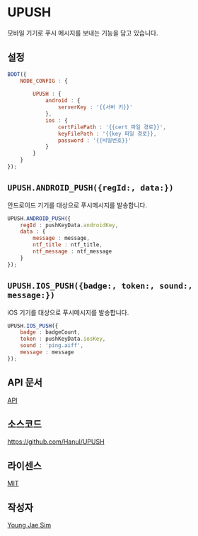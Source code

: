 # UPUSH
모바일 기기로 푸시 메시지를 보내는 기능을 담고 있습니다.

## 설정
```javascript
BOOT({
	NODE_CONFIG : {
		
		UPUSH : {
			android : {
				serverKey : '{{서버 키}}'
			},
			ios : {
				certFilePath : '{{cert 파일 경로}}',
				keyFilePath : '{{key 파일 경로}},
				password : '{{비밀번호}}'
			}
		}
	}
});
```

## `UPUSH.ANDROID_PUSH({regId:, data:})`
안드로이드 기기를 대상으로 푸시메시지를 발송합니다.
```javascript
UPUSH.ANDROID_PUSH({
	regId : pushKeyData.androidKey,
	data : {
		message : message,
		ntf_title : ntf_title,
		ntf_message : ntf_message
	}
});
```

## `UPUSH.IOS_PUSH({badge:, token:, sound:, message:})`
iOS 기기를 대상으로 푸시메시지를 발송합니다.
```javascript
UPUSH.IOS_PUSH({
	badge : badgeCount,
	token : pushKeyData.iosKey,
	sound : 'ping.aiff',
	message : message
});
```

## API 문서
[API](API/README.md)

## 소스코드
https://github.com/Hanul/UPUSH

## 라이센스
[MIT](LICENSE)

## 작성자
[Young Jae Sim](https://github.com/Hanul)